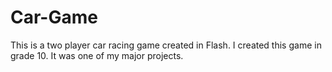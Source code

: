 # Car-Game

This is a two player car racing game created in Flash. I created this game in grade 10. It was one of my major projects. 
